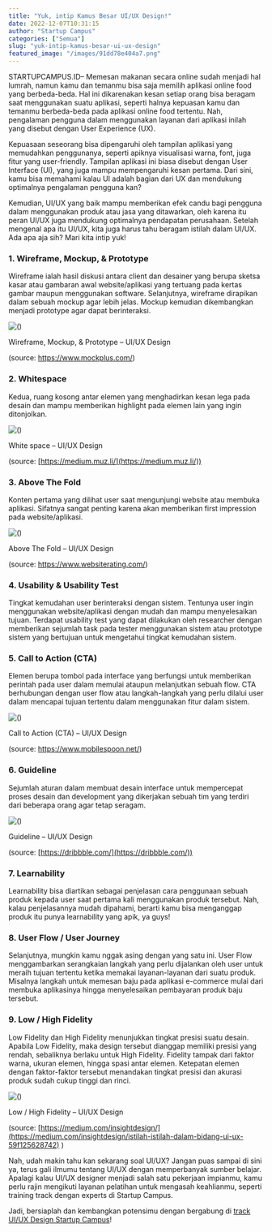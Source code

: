 ```yaml
---
title: "Yuk, intip Kamus Besar UI/UX Design!"
date: 2022-12-07T10:31:15
author: "Startup Campus"
categories: ["Semua"]
slug: "yuk-intip-kamus-besar-ui-ux-design"
featured_image: "/images/91dd78e404a7.png"
---
```


STARTUPCAMPUS.ID– Memesan makanan secara online sudah menjadi hal lumrah, namun kamu dan temanmu bisa saja memilih aplikasi online food yang berbeda-beda. Hal ini dikarenakan kesan setiap orang bisa beragam saat menggunakan suatu aplikasi, seperti halnya kepuasan kamu dan temanmu berbeda-beda pada aplikasi online food tertentu. Nah, pengalaman pengguna dalam menggunakan layanan dari aplikasi inilah yang disebut dengan User Experience (UX). 

Kepuasaan seseorang bisa dipengaruhi oleh tampilan aplikasi yang memudahkan penggunanya, seperti apiknya visualisasi warna, font, juga fitur yang user-friendly. Tampilan aplikasi ini biasa disebut dengan User Interface (UI), yang juga mampu mempengaruhi kesan pertama. Dari sini, kamu bisa memahami kalau UI adalah bagian dari UX dan mendukung optimalnya pengalaman pengguna kan? 

Kemudian, UI/UX yang baik mampu memberikan efek candu bagi pengguna dalam menggunakan produk atau jasa yang ditawarkan, oleh karena itu peran UI/UX juga mendukung optimalnya pendapatan perusahaan. Setelah mengenal apa itu UI/UX, kita juga harus tahu beragam istilah dalam UI/UX. Ada apa aja sih? Mari kita intip yuk!

### 1. Wireframe, Mockup, & Prototype

Wireframe ialah hasil diskusi antara client dan desainer yang berupa sketsa kasar atau gambaran awal website/aplikasi yang tertuang pada kertas gambar maupun menggunakan software. Selanjutnya, wireframe dirapikan dalam sebuah mockup agar lebih jelas. Mockup kemudian dikembangkan menjadi prototype agar dapat berinteraksi.

![()](https://lh3.googleusercontent.com/2wwqw7_7aJFKMVTlReT4t-c8FvEif_r98HjmiK-R_AXOWi64Zq5E_3YtE3QpTGl3UN4S_tM6if4n5Aeq7xs1zji_f_3YiqAnnVDAeLLFVJ-yKWC-Ih_B3DFzWakErLYACvQj_6CoEt3IC9XDplcZh_TeVMamAQVbF_aV3SFyOQzW8m73kPGRvCheo4Ef2w)

Wireframe, Mockup, & Prototype – UI/UX Design

(source: https://www.mockplus.com/)

### 2. Whitespace

Kedua, ruang kosong antar elemen yang menghadirkan kesan lega pada desain dan mampu memberikan highlight pada elemen lain yang ingin ditonjolkan.

![()](https://lh5.googleusercontent.com/_OkK-loZgoiWCL9qp7zRkkGbxR5gagFo86ooPOlfCLj46dqmDaUFtC9sZ7xvdu6c66dirgcbp4Qgk85iN7opOSSGxRo0LvGrHe6ZongAa5clsBLgTrRrW0qWmuX_UfIZkbJPHXoOGueBLteZNninZ0XAQYArV9dZIsKhroIVO4OEBslr3FvnWiIYFjl53w)

White space – UI/UX Design

(source: [https://medium.muz.li/](https://medium.muz.li/))

### 3. Above The Fold

Konten pertama yang dilihat user saat mengunjungi website atau membuka aplikasi. Sifatnya sangat penting karena akan memberikan first impression pada website/aplikasi.

![()](https://lh4.googleusercontent.com/9-zeQzplFB_TEfxS4cUKOEbfVxXlcJzNBHpsIzT1ROKHEarCvkP0Mm27jPon0wuRLd-y_guwdI1IdizUqlv0wCkoysP1xkz__oiRFmKi3n41sdJ9l8WZPmITZqKyApgowzoMaPwI9yiL4z_Rz9uzgMcwiIzpU71DxQxWA4mftzB0GY8HV0e1gGVTcSH7nA)

Above The Fold – UI/UX Design

(source: https://www.websiterating.com/)

### 4. Usability & Usability Test

Tingkat kemudahan user berinteraksi dengan sistem. Tentunya user ingin menggunakan website/aplikasi dengan mudah dan mampu menyelesaikan tujuan. Terdapat usability test yang dapat dilakukan oleh researcher dengan memberikan sejumlah task pada tester menggunakan sistem atau prototype sistem yang bertujuan untuk mengetahui tingkat kemudahan sistem. 

### 5. Call to Action (CTA)

Elemen berupa tombol pada interface yang berfungsi untuk memberikan perintah pada user dalam memulai ataupun melanjutkan sebuah flow. CTA berhubungan dengan user flow atau langkah-langkah yang perlu dilalui user dalam mencapai tujuan tertentu dalam menggunakan fitur dalam sistem. 

![()](https://lh3.googleusercontent.com/g7kdhlWHixpmld0_So1FQi4buQastFHF3JESTmjEHNGJ68nZ9e1nu_QJ08FscqDGOAUrGMEc0tLP3826I3SIT06yrcRQ3hHFKZJ-Ig7Ue7FiMbK4Ikoz4PJf39-Sjto2JdV_0M1latYMXtOIPDY48uFhnaK3EU6ebFr6lGWkow_yDsLY3ZP59v2b9RNc6w)

Call to Action (CTA) – UI/UX Design

(source: https://www.mobilespoon.net/)

### 6. Guideline

Sejumlah aturan dalam membuat desain interface untuk mempercepat proses desain dan development yang dikerjakan sebuah tim yang terdiri dari beberapa orang agar tetap seragam.

![()](https://lh5.googleusercontent.com/tc4RMYnWMwM9YoZpGkVlSAUIZj-1nnIFI9jHM13IO5dWw_tlAFSVSiJxMRzaNiWWDxy6mrSdEac2_6jPWMJv9fiSMLVNWyKizWGOc0MDPf3DpAjkzTDXs5alWWU--z7SAFTGSFziNtbmNPVzIqu0mZzBzR8b1RlsOgYuMvHn32iemLf2XtGgEiQ7Q1ph7g)

Guideline – UI/UX Design

(source: [https://dribbble.com/](https://dribbble.com/))

### 7. Learnability

Learnability bisa diartikan sebagai penjelasan cara penggunaan sebuah produk kepada user saat pertama kali menggunakan produk tersebut. Nah, kalau penjelasannya mudah dipahami, berarti kamu bisa menganggap produk itu punya learnability yang apik, ya guys!

### 8. User Flow / User Journey

Selanjutnya, mungkin kamu nggak asing dengan yang satu ini. User Flow menggambarkan serangkaian langkah yang perlu dijalankan oleh user untuk meraih tujuan tertentu ketika memakai layanan-layanan dari suatu produk. Misalnya langkah untuk memesan baju pada aplikasi e-commerce mulai dari membuka aplikasinya hingga menyelesaikan pembayaran produk baju tersebut.

### 9. Low / High Fidelity

Low Fidelity dan High Fidelity menunjukkan tingkat presisi suatu desain. Apabila Low Fidelity, maka design tersebut dianggap memiliki presisi yang rendah, sebaliknya berlaku untuk High Fidelity. Fidelity tampak dari faktor warna, ukuran elemen, hingga spasi antar elemen. Ketepatan elemen dengan faktor-faktor tersebut menandakan tingkat presisi dan akurasi produk sudah cukup tinggi dan rinci. 

![()](https://lh3.googleusercontent.com/dQElQaEp5m6hhanJReHMZ1dh_StcvYUjI7ZDYraTQhUCYL-XaMFpyoJf-2oSMeMW5fVmkFWMsdEnBonfvft_ZG5VHEZMDMrdaVAxI49WOQEEnSlZCvcwhikdVHx5IZcDX1NlQP67XT3hMLU6JfLlWAMLQUVSNncJyQy3RHJhRmpadNNEYRBx-X6HZVhjvw)

Low / High Fidelity – UI/UX Design

(source: [https://medium.com/insightdesign/](https://medium.com/insightdesign/istilah-istilah-dalam-bidang-ui-ux-59f125628742) )

Nah, udah makin tahu kan sekarang soal UI/UX? Jangan puas sampai di sini ya, terus gali ilmumu tentang UI/UX dengan memperbanyak sumber belajar. Apalagi kalau UI/UX designer menjadi salah satu pekerjaan impianmu, kamu perlu rajin mengikuti layanan pelatihan untuk mengasah keahlianmu, seperti training track dengan experts di Startup Campus. 

Jadi, bersiaplah dan kembangkan potensimu dengan bergabung di [track UI/UX Design Startup Campus](https://startupcampus.id/track/uiux-design)!